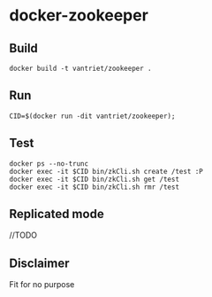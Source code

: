 # docker-zookeeper

## Build

	docker build -t vantriet/zookeeper .

## Run

	CID=$(docker run -dit vantriet/zookeeper);

## Test

	docker ps --no-trunc
	docker exec -it $CID bin/zkCli.sh create /test :P
	docker exec -it $CID bin/zkCli.sh get /test
	docker exec -it $CID bin/zkCli.sh rmr /test

## Replicated mode

//TODO

## Disclaimer

Fit for no purpose

